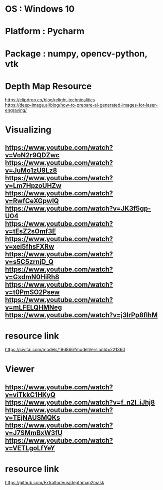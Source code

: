 # OS        : Windows 10
# Platform  : Pycharm 
# Package   : numpy, opencv-python, vtk

# Depth Map Resource 
https://clipdrop.co/blog/relight-technicalities  
https://deep-image.ai/blog/how-to-prepare-ai-generated-images-for-laser-engraving/ 
# Visualizing
https://www.youtube.com/watch?v=VoN2r9QDZwc  
https://www.youtube.com/watch?v=JuMo1zU9Lz8  
https://www.youtube.com/watch?v=Lm7HpzoUHZw  
https://www.youtube.com/watch?v=RwfCeXGpwIQ  
https://www.youtube.com/watch?v=JK3f5gp-U04   
https://www.youtube.com/watch?v=tEsZ2sOmf3E  
https://www.youtube.com/watch?v=xei5fhsFXRw 
https://www.youtube.com/watch?v=s5C5zrnjD_Q 
https://www.youtube.com/watch?v=GxdmN0HiRh8 
https://www.youtube.com/watch?v=t0PmSO2Psew 
https://www.youtube.com/watch?v=mLFELQHMNeg
https://www.youtube.com/watch?v=j3lrPp8flhM 
----------------------------------------------------------------------------------
# resource link 
https://civitai.com/models/196866?modelVersionId=221360
# Viewer 
https://www.youtube.com/watch?v=viTkkC1HKyQ \
https://www.youtube.com/watch?v=f_n2l_iJhj8 \
https://www.youtube.com/watch?v=TEjNAUSMQKs \
https://www.youtube.com/watch?v=J7SMmBxW3fU \
https://www.youtube.com/watch?v=VETLgoLfYeY
---------------------------------------------------------------------------------
# resource link
https://github.com/Extraltodeus/depthmap2mask



